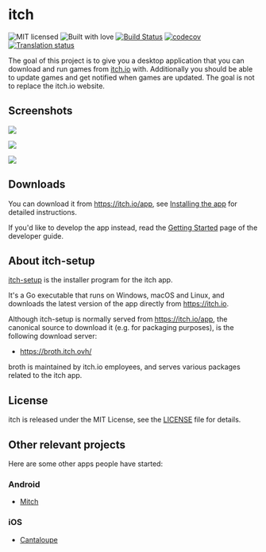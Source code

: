 # itch

![MIT licensed](https://img.shields.io/badge/license-MIT-blue.svg)
![Built with love](https://img.shields.io/badge/built%20with-%E2%9D%A4-FF8080.svg)
[![Build Status](https://git.itch.ovh/itchio/itch/badges/master/build.svg)](https://git.itch.ovh/itchio/itch/builds)
[![codecov](https://codecov.io/gh/itchio/itch/branch/master/graph/badge.svg)](https://codecov.io/gh/itchio/itch)
[![Translation status](https://weblate.itch.ovh/widgets/itchio/-/itch/svg-badge.svg)](https://weblate.itch.ovh/engage/itchio/?utm_source=widget)

The goal of this project is to give you a desktop application that you can
download and run games from [itch.io](http://itch.io) with. Additionally you
should be able to update games and get notified when games are updated. The
goal is not to replace the itch.io website.

## Screenshots

![](https://cloud.githubusercontent.com/assets/7998310/16583085/7702c448-42b3-11e6-949a-c5b45e906807.png)

![](https://cloud.githubusercontent.com/assets/7998310/16583086/770c632c-42b3-11e6-80e3-6173b2151cfe.png)

![](https://cloud.githubusercontent.com/assets/7998310/16583088/771717ea-42b3-11e6-8081-6192b329d21c.png)

## Downloads

You can download it from <https://itch.io/app>, see [Installing the app](https://itch.io/docs/itch/installing/) for
detailed instructions.

If you'd like to develop the app instead, read the [Getting Started][developing] page of the developer guide.

[developing]: https://itch.io/docs/itch/developing/getting-started.html

## About itch-setup

[itch-setup](https://github.com/itchio/itch-setup) is the installer program for the itch app.

It's a Go executable that runs on Windows, macOS and Linux, and downloads the latest
version of the app directly from <https://itch.io>.

Although itch-setup is normally served from <https://itch.io/app>, the canonical
source to download it (e.g. for packaging purposes), is the following download server:

  * <https://broth.itch.ovh/>

broth is maintained by itch.io employees, and serves various packages related to the
itch app.

## License

itch is released under the MIT License, see the [LICENSE][] file for details.

[LICENSE]: LICENSE

## Other relevant projects

Here are some other apps people have started:

### Android
* [Mitch](https://sr.ht/~gardenapple/mitch)

### iOS
* [Cantaloupe](https://github.com/khwang/cantaloupe)
